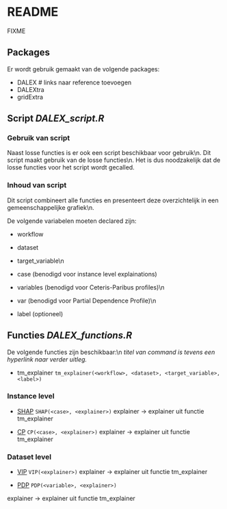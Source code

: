 # README
FIXME

## Packages
Er wordt gebruik gemaakt van de volgende packages:

- DALEX     # links naar reference toevoegen
- DALEXtra
- gridExtra


## Script *DALEX_script.R*
### Gebruik van script
Naast losse functies is er ook een script beschikbaar voor gebruik\n. 
Dit script maakt gebruik van de losse functies\n. 
Het is dus noodzakelijk dat de losse functies voor het script wordt gecalled.

### Inhoud van script
Dit script combineert alle functies en presenteert deze overzichtelijk in een gemeenschappelijke grafiek\n.

De volgende variabelen moeten declared zijn:     
- workflow
- dataset
- target_variable\n

- case (benodigd voor instance level explainations)
- variables (benodigd voor Ceteris-Paribus profiles)\n

- var (benodigd voor Partial Dependence Profile)\n

- label (optioneel)  
  
## Functies *DALEX_functions.R*
De volgende functies zijn beschikbaar:\n
*titel van command is tevens een hyperlink naar verder uitleg.*

- tm_explainer
`tm_explainer(<workflow>, <dataset>, <target_variable>, <label>)`




### Instance level

- [SHAP](https://ema.drwhy.ai/shapley.html)
    `SHAP(<case>, <explainer>)`
explainer -> explainer uit functie tm_explainer
    
- [CP](https://ema.drwhy.ai/ceterisParibus.html)
    `CP(<case>, <explainer>)`
explainer -> explainer uit functie tm_explainer
 
### Dataset level

- [VIP](https://ema.drwhy.ai/featureImportance.html)
    `VIP(<explainer>)`
explainer -> explainer uit functie tm_explainer
    
- [PDP](https://ema.drwhy.ai/partialDependenceProfiles.html)
    `PDP(<variable>, <explainer>)`
    
explainer -> explainer uit functie tm_explainer


